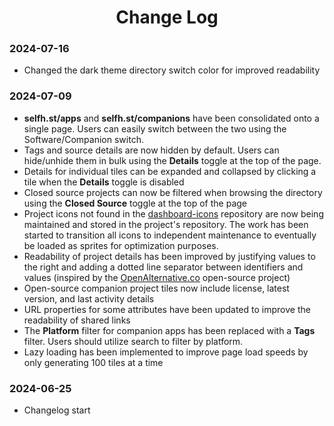<h1 align="center">Change Log</h1>

### 2024-07-16

* Changed the dark theme directory switch color for improved readability

### 2024-07-09

* <b>selfh.st/apps</b> and <b>selfh.st/companions</b> have been consolidated onto a single page. Users can easily switch between the two using the Software/Companion switch.
* Tags and source details are now hidden by default. Users can hide/unhide them in bulk using the <b>Details</b> toggle at the top of the page.
* Details for individual tiles can be expanded and collapsed by clicking a tile when the <b>Details</b> toggle is disabled
* Closed source projects can now be filtered when browsing the directory using the <b>Closed Source</b> toggle at the top of the page
* Project icons not found in the [dashboard-icons](https://github.com/walkxcode/dashboard-icons) repository are now being maintained and stored in the project's repository. The work has been started to transition all icons to independent maintenance to eventually be loaded as sprites for optimization purposes.
* Readability of project details has been improved by justifying values to the right and adding a dotted line separator between identifiers and values (inspired by the [OpenAlternative.co](https://github.com/piotrkulpinski/openalternative?ref=selfh.st) open-source project)
* Open-source companion project tiles now include license, latest version, and last activity details
* URL properties for some attributes have been updated to improve the readability of shared links
* The <b>Platform</b> filter for companion apps has been replaced with a <b>Tags</b> filter. Users should utilize search to filter by platform.
* Lazy loading has been implemented to improve page load speeds by only generating 100 tiles at a time

### 2024-06-25

* Changelog start